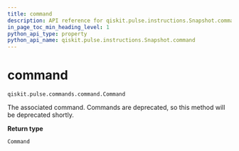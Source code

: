 ```yaml
---
title: command
description: API reference for qiskit.pulse.instructions.Snapshot.command
in_page_toc_min_heading_level: 1
python_api_type: property
python_api_name: qiskit.pulse.instructions.Snapshot.command
---
```


# command

<span id="qiskit.pulse.instructions.Snapshot.command" />

`qiskit.pulse.commands.command.Command`

The associated command. Commands are deprecated, so this method will be deprecated shortly.

**Return type**

`Command`


